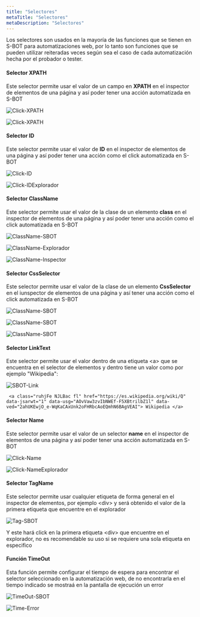 ```yaml
---
title: "Selectores"
metaTitle: "Selectores"
metaDescription: "Selectores"
---
```


Los selectores son usados en la mayoría de las funciones que se tienen en S-BOT para automatizaciones web, por lo tanto son funciones que se pueden utilizar reiteradas veces según sea el caso de cada automatización hecha por el probador o tester.

#### Selector XPATH

Este selector permite usar el valor de un campo en **XPATH** en el inspector de elementos de una página y así poder tener una acción automatizada en S-BOT

![Click-XPATH](./XPATH/Click-XPATH.png)

![Click-XPATH](./XPATH/XPATH.png)

#### Selector ID

Este selector permite usar el valor de **ID** en el inspector de elementos de una página y así poder tener una acción como el click automatizada en S-BOT

![Click-ID](./ID/ID.png)

![Click-IDExplorador](./ID/ID-Explorador.png)

#### Selector ClassName
Este selector permite usar el valor de la clase de un elemento **class** en el inspector de elementos de una página y así poder tener una acción como el click automatizada en S-BOT

![ClassName-SBOT](./ClassName/SBOT-ClassName.png)

![ClassName-Explorador](./ClassName/explorador.png)

![ClassName-Inspector](./ClassName/inspector.png)

#### Selector CssSelector
Este selector permite usar el valor de la clase de un elemento **CssSelector** en el iunspector de elementos de una página y así tener una acción como el click automatizada en S-BOT

![ClassName-SBOT](./CssSelector/SBOTCssSelector.png)

![ClassName-SBOT](./CssSelector/CssSelectorExplorador.png)

![ClassName-SBOT](./CssSelector/CssSelectorEstilos.png)

#### Selector LinkText

Este selector permite usar el valor dentro de una etiqueta <a\> que se encuentra en el selector de elementos y dentro tiene un valor como por ejemplo "Wikipedia":

![SBOT-Link](./LinkText/SBOTLink.png)

     <a class="ruhjFe NJLBac fl" href="https://es.wikipedia.org/wiki/Q" data-jsarwt="1" data-usg="AOvVaw3zvIbNWEf-F5XBtrilbZ1l" data-ved="2ahUKEwjO_e-WqKaCAxUnk2oFHRbcAoEQmhN6BAgVEAI"> Wikipedia </a>

#### Selector Name
Este selector permite usar el valor de un selector **name** en el inspector de elementos de una página y así poder tener una acción automatizada en S-BOT

![Click-Name](./Name/SBOT-Name.png)

![Click-NameExplorador](./Name/inspector-name.png)

#### Selector TagName

Este selector permite usar cualquier etiqueta de forma general en el inspector de elementos, por ejemplo <div\> y será obtenido el valor de la primera etiqueta que encuentre en el explorador

![Tag-SBOT](./TagName/SbotTag.png)

Y este hará click en la primera etiqueta <div\> que encuentre en el explorador, no es recomendable su uso si se requiere una sola etiqueta en especifico

#### Función TimeOut

Esta función permite configurar el tiempo de espera para encontrar el selector seleccionado en la automatización web, de no encontrarla en el tiempo indicado se mostraá en la pantalla de ejecución un error

![TimeOut-SBOT](./TimeOut/SbotTime.png)

![Time-Error](./TimeOut/errortime.png)